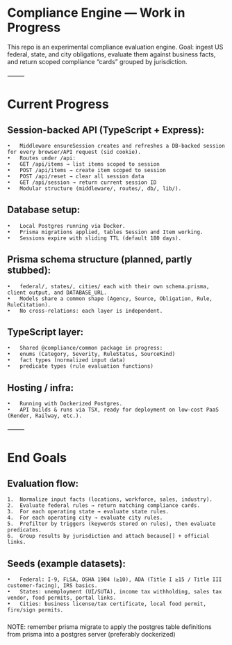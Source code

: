 # Compliance Engine — Work in Progress

This repo is an experimental compliance evaluation engine.
Goal: ingest US federal, state, and city obligations, evaluate them against business facts, and return scoped compliance “cards” grouped by jurisdiction.

⸻

# Current Progress
## Session-backed API (TypeScript + Express):
	•	Middleware ensureSession creates and refreshes a DB-backed session for every browser/API request (sid cookie).
	•	Routes under /api:
	•	GET /api/items → list items scoped to session
	•	POST /api/items → create item scoped to session
	•	POST /api/reset → clear all session data
	•	GET /api/session → return current session ID
	•	Modular structure (middleware/, routes/, db/, lib/).
## Database setup:
	•	Local Postgres running via Docker.
	•	Prisma migrations applied, tables Session and Item working.
	•	Sessions expire with sliding TTL (default 180 days).
## Prisma schema structure (planned, partly stubbed):
	•	federal/, states/, cities/ each with their own schema.prisma, client output, and DATABASE_URL.
	•	Models share a common shape (Agency, Source, Obligation, Rule, RuleCitation).
	•	No cross-relations: each layer is independent.
## TypeScript layer:
	•	Shared @compliance/common package in progress:
	•	enums (Category, Severity, RuleStatus, SourceKind)
	•	fact types (normalized input data)
	•	predicate types (rule evaluation functions)
## Hosting / infra:
	•	Running with Dockerized Postgres.
	•	API builds & runs via TSX, ready for deployment on low-cost PaaS (Render, Railway, etc.).

⸻

# End Goals
## Evaluation flow:
	1.	Normalize input facts (locations, workforce, sales, industry).
	2.	Evaluate federal rules → return matching compliance cards.
	3.	For each operating state → evaluate state rules.
	4.	For each operating city → evaluate city rules.
	5.	Prefilter by triggers (keywords stored on rules), then evaluate predicates.
	6.	Group results by jurisdiction and attach because[] + official links.
## Seeds (example datasets):
	•	Federal: I-9, FLSA, OSHA 1904 (≥10), ADA (Title I ≥15 / Title III customer-facing), IRS basics.
	•	States: unemployment (UI/SUTA), income tax withholding, sales tax vendor, food permits, portal links.
	•	Cities: business license/tax certificate, local food permit, fire/sign permits.



### 
NOTE: remember prisma migrate to apply the postgres table definitions from prisma
into a postgres server (preferably dockerized)